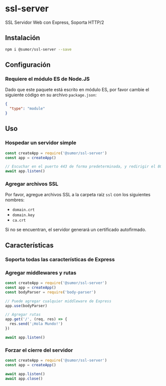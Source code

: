 # ssl-server

SSL Servidor Web con Express, Soporta HTTP/2

## Instalación

```bash
npm i @sumor/ssl-server --save
```

## Configuración

### Requiere el módulo ES de Node.JS

Dado que este paquete está escrito en módulo ES, por favor cambie el siguiente código en su archivo `package.json`:

```json
{
  "type": "module"
}
```

## Uso

### Hospedar un servidor simple

```javascript
const createApp = require('@sumor/ssl-server')
const app = createApp()

// Escuchar en el puerto 443 de forma predeterminada, y redirigir el 80 a HTTPS 443
await app.listen()
```

### Agregar archivos SSL

Por favor, agregue archivos SSL a la carpeta raíz `ssl` con los siguientes nombres:

- `domain.crt`
- `domain.key`
- `ca.crt`

Si no se encuentran, el servidor generará un certificado autofirmado.

## Características

### Soporta todas las características de Express

### Agregar middlewares y rutas

```javascript
const createApp = require('@sumor/ssl-server')
const app = createApp()
const bodyParser = require('body-parser')

// Puede agregar cualquier middleware de Express
app.use(bodyParser)

// Agregar rutas
app.get('/', (req, res) => {
  res.send('¡Hola Mundo!')
})

await app.listen()
```

### Forzar el cierre del servidor

```javascript
const createApp = require('@sumor/ssl-server')
const app = createApp()

await app.listen()
await app.close()
```
